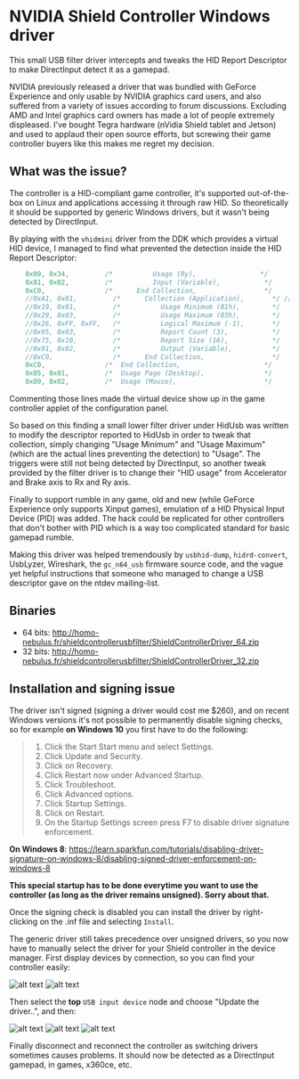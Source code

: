 NVIDIA Shield Controller Windows driver
=======================
This small USB filter driver intercepts and tweaks the HID Report Descriptor to make DirectInput detect it as a gamepad.

NVIDIA previously released a driver that was bundled with GeForce Experience and only usable by NVIDIA graphics card users, and also suffered from a variety of issues according to forum discussions. Excluding AMD and Intel graphics card owners has made a lot of people extremely displeased. I've bought Tegra hardware (nVidia Shield tablet and Jetson) and used to applaud their open source efforts, but screwing their game controller buyers like this makes me regret my decision.

What was the issue?
--------------
The controller is a HID-compliant game controller, it's supported out-of-the-box on Linux and applications accessing it through raw HID. So theoretically it should be supported by generic Windows drivers, but it wasn't being detected by DirectInput.

By playing with the `vhidmini` driver from the DDK which provides a virtual HID device, I managed to find what prevented the detection inside the HID Report Descriptor:

```cpp
    0x09, 0x34,         /*          Usage (Ry),                */
    0x81, 0x02,         /*          Input (Variable),           */
    0xC0,               /*      End Collection,                 */
    //0xA1, 0x01,         /*      Collection (Application),       */ // <===== The root cause was this "output collection" part of the same report
    //0x19, 0x01,         /*          Usage Minimum (01h),        */
    //0x29, 0x03,         /*          Usage Maximum (03h),        */
    //0x26, 0xFF, 0xFF,   /*          Logical Maximum (-1),       */
    //0x95, 0x03,         /*          Report Count (3),           */
    //0x75, 0x10,         /*          Report Size (16),           */
    //0x91, 0x02,         /*          Output (Variable),          */
    //0xC0,               /*      End Collection,                 */
    0xC0,               /*  End Collection,                     */
    0x05, 0x01,         /*  Usage Page (Desktop),               */
    0x09, 0x02,         /*  Usage (Mouse),                      */
```

Commenting those lines made the virtual device show up in the game controller applet of the configuration panel.

So based on this finding a small lower filter driver under HidUsb was written to modify the descriptor reported to HidUsb in order to tweak that collection, simply changing "Usage Minimum" and "Usage Maximum" (which are the actual lines preventing the detection) to "Usage". The triggers were still not being detected by DirectInput, so another tweak provided by the filter driver is to change their "HID usage" from Accelerator and Brake axis to Rx and Ry axis.

Finally to support rumble in any game, old and new (while GeForce Experience only supports Xinput games), emulation of a HID Physical Input Device (PID) was added. The hack could be replicated for other controllers that don't bother with PID which is a way too complicated standard for basic gamepad rumble.

Making this driver was helped tremendously by `usbhid-dump`, `hidrd-convert`, UsbLyzer, Wireshark, the `gc_n64_usb` firmware source code, and the vague yet helpful instructions that someone who managed to change a USB descriptor gave on the ntdev mailing-list.

Binaries
--------------
 * 64 bits: http://homo-nebulus.fr/shieldcontrollerusbfilter/ShieldControllerDriver_64.zip
 * 32 bits: http://homo-nebulus.fr/shieldcontrollerusbfilter/ShieldControllerDriver_32.zip

Installation and signing issue
--------------

The driver isn't signed (signing a driver would cost me $260), and on recent Windows versions it's not possible to permanently disable signing checks, so for example **on Windows 10** you first have to do the following:

> 1. Click the Start Start menu and select Settings.
> 2. Click Update and Security.
> 3. Click on Recovery.
> 4. Click Restart now under Advanced Startup.
> 5. Click Troubleshoot.
> 6. Click Advanced options.
> 7. Click Startup Settings.
> 8. Click on Restart.
> 9. On the Startup Settings screen press F7 to disable driver signature enforcement.

**On Windows 8**: https://learn.sparkfun.com/tutorials/disabling-driver-signature-on-windows-8/disabling-signed-driver-enforcement-on-windows-8

**This special startup has to be done everytime you want to use the controller (as long as the driver remains unsigned). Sorry about that.**

Once the signing check is disabled you can install the driver by right-clicking on the .inf file and selecting `Install`.

The generic driver still takes precedence over unsigned drivers, so you now have to manually select the driver for your Shield controller in the device manager. First display devices by connection, so you can find your controller easily:

![alt text](https://github.com/Syniurge/ShieldControllerWinDriver/blob/master/doc/DevMgrByConnection.png "DevMgrByConnection")
![alt text](https://github.com/Syniurge/ShieldControllerWinDriver/blob/master/doc/ShieldControllerPID.png "ShieldControllerPID")

Then select the **top** `USB input device` node and choose "Update the driver..", and then:

![alt text](https://github.com/Syniurge/ShieldControllerWinDriver/blob/master/doc/ShieldCtrlDriverStep1.png "ShieldCtrlDriverStep1")
![alt text](https://github.com/Syniurge/ShieldControllerWinDriver/blob/master/doc/ShieldCtrlDriverStep2.png "ShieldCtrlDriverStep2")
![alt text](https://github.com/Syniurge/ShieldControllerWinDriver/blob/master/doc/ShieldCtrlDriverStep3.png "ShieldCtrlDriverStep3")

Finally disconnect and reconnect the controller as switching drivers sometimes causes problems. It should now be detected as a DirectInput gamepad, in games, x360ce, etc.